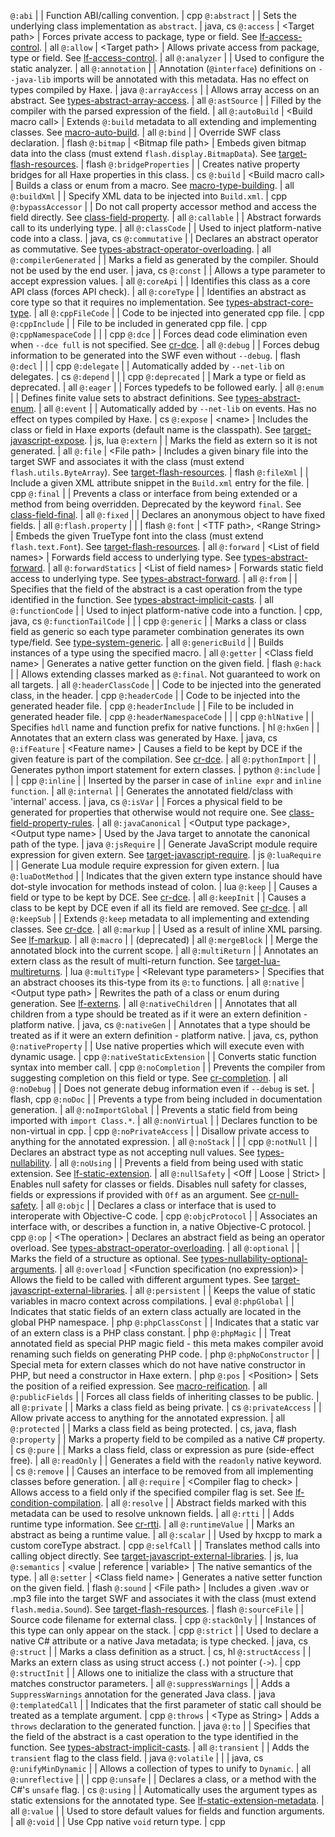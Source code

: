 `@:abi` |  | Function ABI/calling convention. | cpp
`@:abstract` |  | Sets the underlying class implementation as `abstract`. | java, cs
`@:access` | &lt;Target path> | Forces private access to package, type or field. See [lf-access-control](lf-access-control). | all
`@:allow` | &lt;Target path> | Allows private access from package, type or field. See [lf-access-control](lf-access-control). | all
`@:analyzer` |  | Used to configure the static analyzer. | all
`@:annotation` |  | Annotation (`@interface`) definitions on `--java-lib` imports will be annotated with this metadata. Has no effect on types compiled by Haxe. | java
`@:arrayAccess` |  | Allows array access on an abstract. See [types-abstract-array-access](types-abstract-array-access). | all
`@:astSource` |  | Filled by the compiler with the parsed expression of the field. | all
`@:autoBuild` | &lt;Build macro call> | Extends `@:build` metadata to all extending and implementing classes. See [macro-auto-build](macro-auto-build). | all
`@:bind` |  | Override SWF class declaration. | flash
`@:bitmap` | &lt;Bitmap file path> | Embeds given bitmap data into the class (must extend `flash.display.BitmapData`). See [target-flash-resources](target-flash-resources). | flash
`@:bridgeProperties` |  | Creates native property bridges for all Haxe properties in this class. | cs
`@:build` | &lt;Build macro call> | Builds a class or enum from a macro. See [macro-type-building](macro-type-building). | all
`@:buildXml` |  | Specify XML data to be injected into `Build.xml`. | cpp
`@:bypassAccessor` |  | Do not call property accessor method and access the field directly. See [class-field-property](class-field-property). | all
`@:callable` |  | Abstract forwards call to its underlying type. | all
`@:classCode` |  | Used to inject platform-native code into a class. | java, cs
`@:commutative` |  | Declares an abstract operator as commutative. See [types-abstract-operator-overloading](types-abstract-operator-overloading). | all
`@:compilerGenerated` |  | Marks a field as generated by the compiler. Should not be used by the end user. | java, cs
`@:const` |  | Allows a type parameter to accept expression values. | all
`@:coreApi` |  | Identifies this class as a core API class (forces API check). | all
`@:coreType` |  | Identifies an abstract as core type so that it requires no implementation. See [types-abstract-core-type](types-abstract-core-type). | all
`@:cppFileCode` |  | Code to be injected into generated cpp file. | cpp
`@:cppInclude` |  | File to be included in generated cpp file. | cpp
`@:cppNamespaceCode` |  |  | cpp
`@:dce` |  | Forces dead code elimination even when `--dce full` is not specified. See [cr-dce](cr-dce). | all
`@:debug` |  | Forces debug information to be generated into the SWF even without `--debug`. | flash
`@:decl` |  |  | cpp
`@:delegate` |  | Automatically added by `--net-lib` on delegates. | cs
`@:depend` |  |  | cpp
`@:deprecated` |  | Mark a type or field as deprecated. | all
`@:eager` |  | Forces typedefs to be followed early. | all
`@:enum` |  | Defines finite value sets to abstract definitions. See [types-abstract-enum](types-abstract-enum). | all
`@:event` |  | Automatically added by `--net-lib` on events. Has no effect on types compiled by Haxe. | cs
`@:expose` | &lt;name> | Includes the class or field in Haxe exports (default name is the classpath). See [target-javascript-expose](target-javascript-expose). | js, lua
`@:extern` |  | Marks the field as extern so it is not generated. | all
`@:file` | &lt;File path> | Includes a given binary file into the target SWF and associates it with the class (must extend `flash.utils.ByteArray`). See [target-flash-resources](target-flash-resources). | flash
`@:fileXml` |  | Include a given XML attribute snippet in the `Build.xml` entry for the file. | cpp
`@:final` |  | Prevents a class or interface from being extended or a method from being overridden. Deprecated by the keyword `final`. See [class-field-final](class-field-final). | all
`@:fixed` |  | Declares an anonymous object to have fixed fields. | all
`@:flash.property` |  |  | flash
`@:font` | &lt;TTF path>, &lt;Range String> | Embeds the given TrueType font into the class (must extend `flash.text.Font`). See [target-flash-resources](target-flash-resources). | all
`@:forward` | &lt;List of field names> | Forwards field access to underlying type. See [types-abstract-forward](types-abstract-forward). | all
`@:forwardStatics` | &lt;List of field names> | Forwards static field access to underlying type. See [types-abstract-forward](types-abstract-forward). | all
`@:from` |  | Specifies that the field of the abstract is a cast operation from the type identified in the function. See [types-abstract-implicit-casts](types-abstract-implicit-casts). | all
`@:functionCode` |  | Used to inject platform-native code into a function. | cpp, java, cs
`@:functionTailCode` |  |  | cpp
`@:generic` |  | Marks a class or class field as generic so each type parameter combination generates its own type/field. See [type-system-generic](type-system-generic). | all
`@:genericBuild` |  | Builds instances of a type using the specified macro. | all
`@:getter` | &lt;Class field name> | Generates a native getter function on the given field. | flash
`@:hack` |  | Allows extending classes marked as `@:final`. Not guaranteed to work on all targets. | all
`@:headerClassCode` |  | Code to be injected into the generated class, in the header. | cpp
`@:headerCode` |  | Code to be injected into the generated header file. | cpp
`@:headerInclude` |  | File to be included in generated header file. | cpp
`@:headerNamespaceCode` |  |  | cpp
`@:hlNative` |  | Specifies `hdll` name and function prefix for native functions. | hl
`@:hxGen` |  | Annotates that an extern class was generated by Haxe. | java, cs
`@:ifFeature` | &lt;Feature name> | Causes a field to be kept by DCE if the given feature is part of the compilation. See [cr-dce](cr-dce). | all
`@:pythonImport` |  | Generates python import statement for extern classes. | python
`@:include` |  |  | cpp
`@:inline` |  | Inserted by the parser in case of `inline expr` and `inline function`. | all
`@:internal` |  | Generates the annotated field/class with 'internal' access. | java, cs
`@:isVar` |  | Forces a physical field to be generated for properties that otherwise would not require one. See [class-field-property-rules](class-field-property-rules). | all
`@:javaCanonical` | &lt;Output type package>, &lt;Output type name> | Used by the Java target to annotate the canonical path of the type. | java
`@:jsRequire` |  | Generate JavaScript module require expression for given extern. See [target-javascript-require](target-javascript-require). | js
`@:luaRequire` |  | Generate Lua module require expression for given extern. | lua
`@:luaDotMethod` |  | Indicates that the given extern type instance should have dot-style invocation for methods instead of colon. | lua
`@:keep` |  | Causes a field or type to be kept by DCE. See [cr-dce](cr-dce). | all
`@:keepInit` |  | Causes a class to be kept by DCE even if all its field are removed. See [cr-dce](cr-dce). | all
`@:keepSub` |  | Extends `@:keep` metadata to all implementing and extending classes. See [cr-dce](cr-dce). | all
`@:markup` |  | Used as a result of inline XML parsing. See [lf-markup](lf-markup). | all
`@:macro` |  | (deprecated) | all
`@:mergeBlock` |  | Merge the annotated block into the current scope. | all
`@:multiReturn` |  | Annotates an extern class as the result of multi-return function. See [target-lua-multireturns](target-lua-multireturns). | lua
`@:multiType` | &lt;Relevant type parameters> | Specifies that an abstract chooses its this-type from its `@:to` functions. | all
`@:native` | &lt;Output type path> | Rewrites the path of a class or enum during generation. See [lf-externs](lf-externs). | all
`@:nativeChildren` |  | Annotates that all children from a type should be treated as if it were an extern definition - platform native. | java, cs
`@:nativeGen` |  | Annotates that a type should be treated as if it were an extern definition - platform native. | java, cs, python
`@:nativeProperty` |  | Use native properties which will execute even with dynamic usage. | cpp
`@:nativeStaticExtension` |  | Converts static function syntax into member call. | cpp
`@:noCompletion` |  | Prevents the compiler from suggesting completion on this field or type. See [cr-completion](cr-completion). | all
`@:noDebug` |  | Does not generate debug information even if `--debug` is set. | flash, cpp
`@:noDoc` |  | Prevents a type from being included in documentation generation. | all
`@:noImportGlobal` |  | Prevents a static field from being imported with `import Class.*`. | all
`@:nonVirtual` |  | Declares function to be non-virtual in cpp. | cpp
`@:noPrivateAccess` |  | Disallow private access to anything for the annotated expression. | all
`@:noStack` |  |  | cpp
`@:notNull` |  | Declares an abstract type as not accepting null values. See [types-nullability](types-nullability). | all
`@:noUsing` |  | Prevents a field from being used with static extension. See [lf-static-extension](lf-static-extension). | all
`@:nullSafety` | &lt;Off &#x7C; Loose &#x7C; Strict> | Enables null safety for classes or fields. Disables null safety for classes, fields or expressions if provided with `Off` as an argument. See [cr-null-safety](cr-null-safety). | all
`@:objc` |  | Declares a class or interface that is used to interoperate with Objective-C code. | cpp
`@:objcProtocol` |  | Associates an interface with, or describes a function in, a native Objective-C protocol. | cpp
`@:op` | &lt;The operation> | Declares an abstract field as being an operator overload. See [types-abstract-operator-overloading](types-abstract-operator-overloading). | all
`@:optional` |  | Marks the field of a structure as optional. See [types-nullability-optional-arguments](types-nullability-optional-arguments). | all
`@:overload` | &lt;Function specification (no expression)> | Allows the field to be called with different argument types. See [target-javascript-external-libraries](target-javascript-external-libraries). | all
`@:persistent` |  | Keeps the value of static variables in macro context across compilations. | eval
`@:phpGlobal` |  | Indicates that static fields of an extern class actually are located in the global PHP namespace. | php
`@:phpClassConst` |  | Indicates that a static var of an extern class is a PHP class constant. | php
`@:phpMagic` |  | Treat annotated field as special PHP magic field - this meta makes compiler avoid renaming such fields on generating PHP code. | php
`@:phpNoConstructor` |  | Special meta for extern classes which do not have native constructor in PHP, but need a constructor in Haxe extern. | php
`@:pos` | &lt;Position> | Sets the position of a reified expression. See [macro-reification](macro-reification). | all
`@:publicFields` |  | Forces all class fields of inheriting classes to be public. | all
`@:private` |  | Marks a class field as being private. | cs
`@:privateAccess` |  | Allow private access to anything for the annotated expression. | all
`@:protected` |  | Marks a class field as being protected. | cs, java, flash
`@:property` |  | Marks a property field to be compiled as a native C# property. | cs
`@:pure` |  | Marks a class field, class or expression as pure (side-effect free). | all
`@:readOnly` |  | Generates a field with the `readonly` native keyword. | cs
`@:remove` |  | Causes an interface to be removed from all implementing classes before generation. | all
`@:require` | &lt;Compiler flag to check> | Allows access to a field only if the specified compiler flag is set. See [lf-condition-compilation](lf-condition-compilation). | all
`@:resolve` |  | Abstract fields marked with this metadata can be used to resolve unknown fields. | all
`@:rtti` |  | Adds runtime type information. See [cr-rtti](cr-rtti). | all
`@:runtimeValue` |  | Marks an abstract as being a runtime value. | all
`@:scalar` |  | Used by hxcpp to mark a custom coreType abstract. | cpp
`@:selfCall` |  | Translates method calls into calling object directly. See [target-javascript-external-libraries](target-javascript-external-libraries). | js, lua
`@:semantics` | &lt;value &#x7C; reference &#x7C; variable> | The native semantics of the type. | all
`@:setter` | &lt;Class field name> | Generates a native setter function on the given field. | flash
`@:sound` | &lt;File path> | Includes a given .wav or .mp3 file into the target SWF and associates it with the class (must extend `flash.media.Sound`). See [target-flash-resources](target-flash-resources). | flash
`@:sourceFile` |  | Source code filename for external class. | cpp
`@:stackOnly` |  | Instances of this type can only appear on the stack. | cpp
`@:strict` |  | Used to declare a native C# attribute or a native Java metadata; is type checked. | java, cs
`@:struct` |  | Marks a class definition as a struct. | cs, hl
`@:structAccess` |  | Marks an extern class as using struct access (`.`) not pointer (`->`). | cpp
`@:structInit` |  | Allows one to initialize the class with a structure that matches constructor parameters. | all
`@:suppressWarnings` |  | Adds a `SuppressWarnings` annotation for the generated Java class. | java
`@:templatedCall` |  | Indicates that the first parameter of static call should be treated as a template argument. | cpp
`@:throws` | &lt;Type as String> | Adds a `throws` declaration to the generated function. | java
`@:to` |  | Specifies that the field of the abstract is a cast operation to the type identified in the function. See [types-abstract-implicit-casts](types-abstract-implicit-casts). | all
`@:transient` |  | Adds the `transient` flag to the class field. | java
`@:volatile` |  |  | java, cs
`@:unifyMinDynamic` |  | Allows a collection of types to unify to `Dynamic`. | all
`@:unreflective` |  |  | cpp
`@:unsafe` |  | Declares a class, or a method with the C#'s `unsafe` flag. | cs
`@:using` |  | Automatically uses the argument types as static extensions for the annotated type. See [lf-static-extension-metadata](lf-static-extension-metadata). | all
`@:value` |  | Used to store default values for fields and function arguments. | all
`@:void` |  | Use Cpp native `void` return type. | cpp
